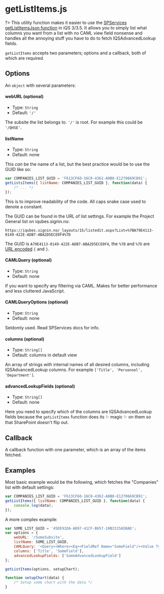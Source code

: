 # **getListItems.js**

?> This utility function makes it easier to use the [SPServices getListItemsJson function](http://sympmarc.github.io/SPServices/utilities/SPGetListItemsJson.html) in iQS 3/3.5. It allows you to simply list what columns you want from a list with no CAML view field nonsense and handles all the annoying stuff you have to do to fetch IQSAdvancedLookup fields.

`getListItems` accepts two parameters; options and a callback, both of which are required.

## Options

An `object` with several parameters:

#### webURL (optional)
- Type: `String`
- Default: `'/'`

The subsite the list belongs to. `'/'` is root. For example this could be `'/QHSE'`.

#### listName
- Type: `String`
- Default: none

This *can* be the name of a list, but the best practice would be to use the GUID like so:
```js
var COMPANIES_LIST_GUID = 'F613CF60-16C0-4362-A0B8-E1270669CB91';
getListsItems({ listName: COMPANIES_LIST_GUID }, function(data) {
    /* ... */
});
```
This is to improve readability of the code. All caps snake case used to denote a constant.

The GUID can be found in the URL of list settings. For example the Project General list on iqubes.signin.no:

`https://iqubes.signin.no/_layouts/15/listedit.aspx?List=%7BA79E4113-0149-422E-ADB7-ABA2D5ECE0F4%7D`

The GUID is `A79E4113-0149-422E-ADB7-ABA2D5ECE0F4`, the `%7B` and `%7D` are [URL encoded](https://en.wikipedia.org/wiki/Percent-encoding) `{` and `}`.

#### CAMLQuery (optional)
- Type: `String`
- Default: none

If you want to specify any filtering via CAML. Makes for better performance and less cluttered JavaScript.

#### CAMLQueryOptions (optional)
- Type: `String`
- Default: none

Seldomly used. Read SPServices docs for info.

#### columns (optional)
- Type: `String[]`
- Default: columns in default view

An array of strings with internal names of all desired columns, including IQSAdvancedLookup columns. For example `['Title', 'Personnel', 'Department']`.

#### advancedLookupFields (optional)
- Type: `String[]`
- Default: none

Here you need to specify which of the columns are IQSAdvancedLookup fields because the `getListItems` function does its ✨ magic ✨ on them so that SharePoint doesn't flip out.

## Callback

A callback function with one parameter, which is an array of the items fetched.

## Examples

Most basic example would be the following, which fetches the "Companies" list with default settings:

```js
var COMPANIES_LIST_GUID = 'F613CF60-16C0-4362-A0B8-E1270669CB91';
getListItems({ listName: COMPANIES_LIST_GUID }, function(data) {
    console.log(data);
});
```

A more complex example:

```js
var SOME_LIST_GUID = '45DE91DA-A897-41CF-B657-18B3315A5BAD';
var options = {
    webURL: '/SomeSubsite',
    listName: SOME_LIST_GUID,
    CAMLQuery: '<Query><Where><Eq><FieldRef Name="SomeField"/><Value Type="Choice">SomeChoice</Value></Eq></Where></Query>',
    columns: ['Title', 'SomeField'],
    advancedLookupFields: ['SomeAdvancedLookupField']
};

getListItems(options, setupChart);

function setupChart(data) {
    /* Setup some chart with the data */
}

```